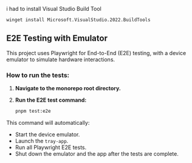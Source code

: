 i had to install Visual Studio Build Tool

```pwsh
winget install Microsoft.VisualStudio.2022.BuildTools
```

## E2E Testing with Emulator

This project uses Playwright for End-to-End (E2E) testing, with a device emulator to simulate hardware interactions.

### How to run the tests:

1.  **Navigate to the monorepo root directory.**

2.  **Run the E2E test command:**

    ```bash
    pnpm test:e2e
    ```

This command will automatically:

- Start the device emulator.
- Launch the `tray-app`.
- Run all Playwright E2E tests.
- Shut down the emulator and the app after the tests are complete.
